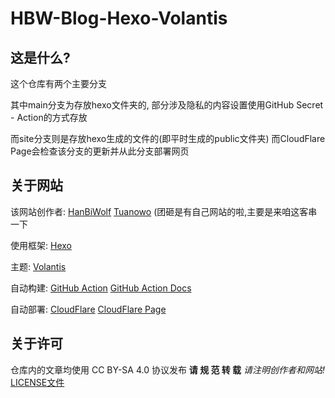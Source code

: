 # HBW-Blog-Hexo-Volantis

## 这是什么?
这个仓库有两个主要分支

其中main分支为存放hexo文件夹的,
部分涉及隐私的内容设置使用GitHub Secret - Action的方式存放

而site分支则是存放hexo生成的文件的(即平时生成的public文件夹)
而CloudFlare Page会检查该分支的更新并从此分支部署网页

## 关于网站
该网站创作者:
[HanBiWolf](https://www.hanbiwolf.top/)
[Tuanowo](https://www.tuanowo.top/) (团砸是有自己网站的啦,主要是来咱这客串一下

使用框架: [Hexo](https://hexo.io)

主题: [Volantis](https://github.com/volantis-x/hexo-theme-volantis/#5.7.4)

自动构建: [GitHub Action](https://github.com/HanBiWolf/HBW-Blog-Hexo-Volantis/actions)
    [GitHub Action Docs](https://docs.github.com/cn/actions)

自动部署: [CloudFlare](https://www.cloudflare.com)
    [CloudFlare Page](https://developers.cloudflare.com/pages/)

## 关于许可
仓库内的文章均使用 CC BY-SA 4.0 协议发布
**请 规 范 转 载**
*请注明创作者和网站!*
[LICENSE文件](https://github.com/HanBiWolf/HBW-Blog-Hexo-Volantis/blob/main/LICENSE)
